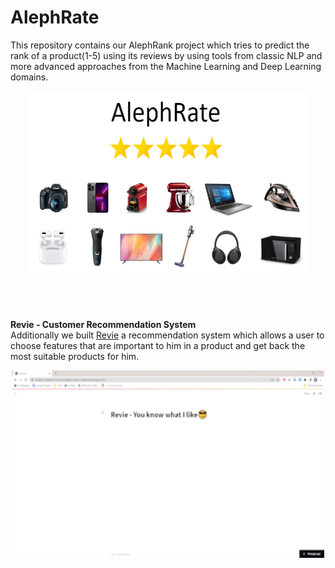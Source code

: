 # AlephRate
This repository contains our AlephRank project which tries to predict the rank of a product(1-5) using its reviews by using tools from classic NLP and more advanced approaches from the Machine Learning and Deep Learning domains.

<p align="center">
<img src="images/AlephRankImage.png"  width="450" height="300"/>
</p>
<br />
<br />

**Revie - Customer Recommendation System**
<br />
Additionally we built [Revie](https://orig333-reviedemo-recommendation-system-fvdkoj.streamlitapp.com/) a recommendation system which allows a user
to choose features that are important to him in a product and get back the most suitable products for him.  
<p align="center">
<img src="images/RecommendationSystem.gif" width="500" height="300"/>
</p>
